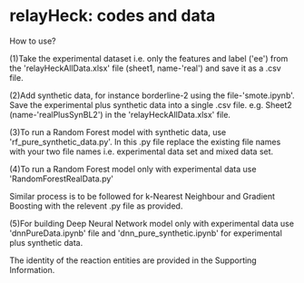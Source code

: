 # relayHeck: codes and data
How to use? 

(1)Take the experimental dataset i.e. only the features and label ('ee') from the 'relayHeckAllData.xlsx' file (sheet1, name-'real') and save it as a .csv file.

(2)Add synthetic data, for instance borderline-2 using the file-'smote.ipynb'. Save the experimental plus synthetic data into a single .csv file. e.g. Sheet2 (name-'realPlusSynBL2') in the 'relayHeckAllData.xlsx' file.

(3)To run a Random Forest model with synthetic data, use 'rf_pure_synthetic_data.py'. In this .py file replace the existing file names with your two file names i.e. experimental data set and mixed data set.

(4)To run a Random Forest model only with experimental data use 'RandomForestRealData.py'

Similar process is to be followed for k-Nearest Neighbour and Gradient Boosting with the relevent .py file as provided.

(5)For building Deep Neural Network model only with experimental data use 'dnnPureData.ipynb' file and 'dnn_pure_synthetic.ipynb' for experimental plus synthetic data.

The identity of the reaction entities are provided in the Supporting Information.
